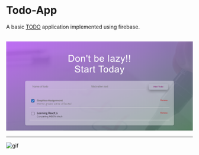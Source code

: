 # Todo-App
A basic [TODO](https://iprathamjain.github.io/ToDo-app/) application implemented using firebase.<br><br>


![screenshot of project](ss.png)

--- 
![gif](demo.gif)

